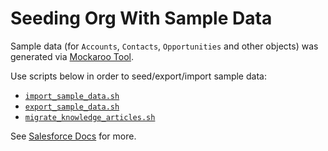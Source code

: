 # Seeding Org With Sample Data

Sample data (for `Accounts`, `Contacts`, `Opportunities` and other objects) was generated via [Mockaroo Tool](https://mockaroo.com/).

Use scripts below in order to seed/export/import sample data:

-   [`import_sample_data.sh`](../../scripts/util/data-seeding/import_sample_data.sh)
-   [`export_sample_data.sh`](../../scripts/util/data-seeding/export_sample_data.sh)
-   [`migrate_knowledge_articles.sh`](../../scripts/util/data-seeding/migrate_knowledge_articles.sh)

See [Salesforce Docs](https://developer.salesforce.com/docs/atlas.en-us.sfdx_dev.meta/sfdx_dev/sfdx_dev_test_data_example.htm)
for more.
